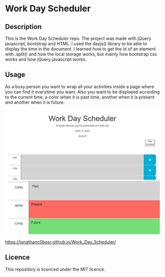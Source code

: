 # Work Day Scheduler

## Description

This is the Work Day Scheduler repo. The project was made with jQuery javascript, bootstrap and HTML. I used the dayjs() library to be able to display the time in the document. I learned how to get the id of an element with .split() and how the local storage works, but mainly how bootstrap css works and how jQuery javascript works. 

## Usage

As a busy person you want to wrap all your activities inside a page where you can find it everytime you want. Also you want to be displayed according to the current time, a color when it is past time, another when it is present and another when it is future. 

![alt-text](/Assets/Images/Front_page.png)
![alt-text](/Assets/Images/P_P_F.png)

https://jonathanc0bosr.github.io/Work_Day_Scheduler/

## Licence

This repository is licenced under the MIT licence. 